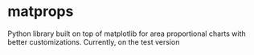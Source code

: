 # matprops
Python library built on top of matplotlib for area proportional charts with better customizations.
Currently, on the test version 
